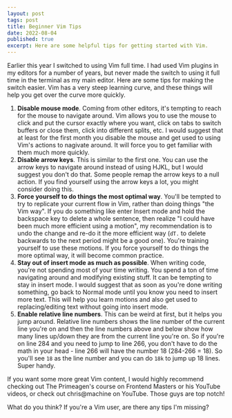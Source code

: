 ```yaml
---
layout: post
tags: post
title: Beginner Vim Tips
date: 2022-08-04
published: true
excerpt: Here are some helpful tips for getting started with Vim.
---
```


Earlier this year I switched to using Vim full time. I had used Vim plugins in my editors for a number of years,
but never made the switch to using it full time in the terminal as my main editor. Here are some tips for making the switch easier.
Vim has a very steep learning curve, and these things will help you get over the curve more quickly.

1. **Disable mouse mode**. Coming from other editors, it's tempting to reach for the mouse to navigate around. Vim allows you to use the mouse to click and put the cursor exactly where you want, click on tabs to switch buffers or close them, click into different splits, etc. I would suggest that at least for the first month you disable the mouse and get used to using Vim's actions to nagivate around. It will force you to get familiar with them much more quickly.
2. **Disable arrow keys**. This is similar to the first one. You can use the arrow keys to navigate around instead of using HJKL, but I would suggest you don't do that. Some people remap the arrow keys to a null action. If you find yourself using the arrow keys a lot, you might consider doing this.
3. **Force yourself to do things the most optimal way**. You'll be tempted to try to replicate your current flow in Vim, rather than doing things "the Vim way". If you do something like enter Insert mode and hold the backspace key to delete a whole sentence, then realize "I could have been much more efficient using a motion", my recommendation is to undo the change and re-do it the more efficient way (`dT.` to delete backwards to the next period might be a good one). You're training yourself to use these motions. If you force yourself to do things the more optimal way, it will become common practice.
4. **Stay out of insert mode as much as possible**. When writing code, you're not spending most of your time writing. You spend a ton of time navigating around and modifying existing stuff. It can be tempting to stay in insert mode. I would suggest that as soon as you're done writing something, go back to Normal mode until you know you need to insert more text. This will help you learn motions and also get used to replacing/editing text without going into insert mode.
5. **Enable relative line numbers**. This can be weird at first, but it helps you jump around. Relative line numbers shows the line number of the current line you're on and then the line numbers above and below show how many lines up/down they are from the current line you're on. So if you're on line 284 and you need to jump to line 266, you don't have to do the math in your head - line 266 will have the number 18 (284-266 = 18). So you'll see `18` as the line number and you can do `18k` to jump up 18 lines. Super handy.

If you want some more great Vim content, I would highly recommend checking out The Primeagen's course on Frontend Masters or his YouTube videos, or check out chris@machine on YouTube. Those guys are top notch!

What do you think? If you're a Vim user, are there any tips I'm missing?
